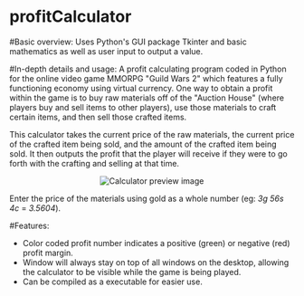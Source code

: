 profitCalculator
================

#Basic overview:
Uses Python's GUI package Tkinter and basic mathematics as well as user input to output a value.

#In-depth details and usage:
A profit calculating program coded in Python for the online video game MMORPG "Guild Wars 2" which features a fully functioning economy using virtual currency. One way to obtain a profit within the game is to buy raw materials off of the "Auction House" (where players buy and sell items to other players), use those materials to craft certain items, and then sell those crafted items.

This calculator takes the current price of the raw materials, the current price of the crafted item being sold, and the amount of the crafted item being sold. It then outputs the profit that the player will receive if they were to go forth with the crafting and selling at that time.

<p align="center">
  <img src="http://i.imgur.com/IcdQOIr.png" alt="Calculator preview image"/>
</p>

Enter the price of the materials using gold as a whole number (eg: *3g 56s 4c* = *3.5604*).

#Features:
* Color coded profit number indicates a positive (green) or negative (red) profit margin.
* Window will always stay on top of all windows on the desktop, allowing the calculator to be visible while the game is being played.
* Can be compiled as a executable for easier use.

